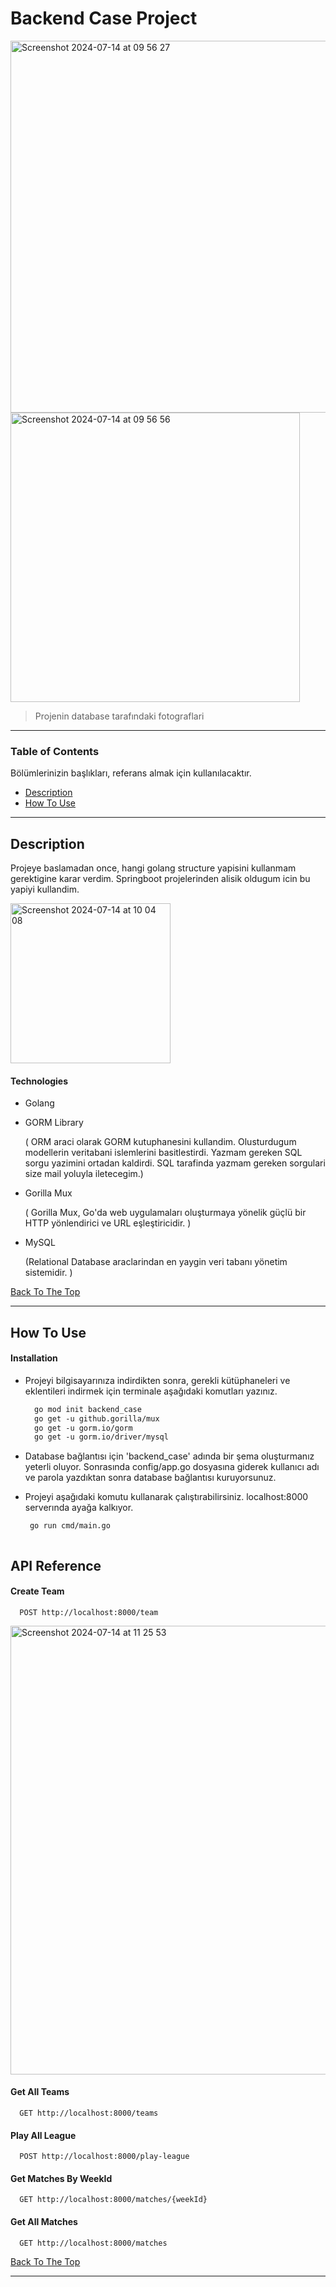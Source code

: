 # Backend Case Project
<img width="595" alt="Screenshot 2024-07-14 at 09 56 27" src="https://github.com/user-attachments/assets/53d952d6-7589-44a7-b7ac-9225c831a73c">
<img width="463" alt="Screenshot 2024-07-14 at 09 56 56" src="https://github.com/user-attachments/assets/4a0d8673-502c-4273-9828-c3cca4e0f6c8">


> Projenin database tarafındaki fotograflari

---

### Table of Contents
Bölümlerinizin başlıkları, referans almak için kullanılacaktır.
- [Description](#description)
- [How To Use](#how-to-use)

---

## Description
Projeye baslamadan once, hangi golang structure yapisini kullanmam gerektigine karar verdim.
Springboot projelerinden alisik oldugum icin bu yapiyi kullandim.

<img width="256" alt="Screenshot 2024-07-14 at 10 04 08" src="https://github.com/user-attachments/assets/12c5fec7-ac15-4752-bf53-22663f1bc01f">


#### Technologies

- Golang
- GORM Library
  
  ( ORM araci olarak GORM kutuphanesini kullandim. Olusturdugum modellerin veritabani islemlerini basitlestirdi. Yazmam gereken SQL sorgu yazimini ortadan kaldirdi.
  SQL tarafinda yazmam gereken sorgulari size mail yoluyla iletecegim.)
- Gorilla Mux
  
  ( Gorilla Mux, Go'da web uygulamaları oluşturmaya yönelik güçlü bir HTTP yönlendirici ve URL eşleştiricidir. )
  
- MySQL

  (Relational Database araclarindan en yaygin veri tabanı yönetim sistemidir. ) 

[Back To The Top](#read-me-template)

---

## How To Use

#### Installation
- Projeyi bilgisayarınıza indirdikten sonra, gerekli kütüphaneleri ve eklentileri indirmek için terminale aşağıdaki komutları yazınız.

  ```html
    go mod init backend_case
    go get -u github.gorilla/mux
    go get -u gorm.io/gorm
    go get -u gorm.io/driver/mysql    

- Database bağlantısı için 'backend_case' adında bir şema oluşturmanız yeterli oluyor.
Sonrasında config/app.go dosyasına giderek kullanıcı adı ve parola yazdıktan sonra database bağlantısı kuruyorsunuz.

- Projeyi aşağıdaki komutu kullanarak çalıştırabilirsiniz. localhost:8000 serverında ayağa kalkıyor.

  ```html
   go run cmd/main.go



## API Reference

#### Create Team

```http
  POST http://localhost:8000/team
```
<img width="718" alt="Screenshot 2024-07-14 at 11 25 53" src="https://github.com/user-attachments/assets/5be3e51a-c4ca-45f6-a308-249e35a735b9">

#### Get All Teams

```http
  GET http://localhost:8000/teams
```

#### Play All League

```http
  POST http://localhost:8000/play-league
```

#### Get Matches By WeekId

```http
  GET http://localhost:8000/matches/{weekId}
```

#### Get All Matches 

```http
  GET http://localhost:8000/matches
```



[Back To The Top](#read-me-template)

---


